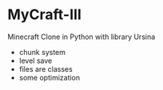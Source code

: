 # MyCraft-III
Minecraft Clone in Python with library Ursina


- chunk system
- level save
- files are classes
- some optimization
